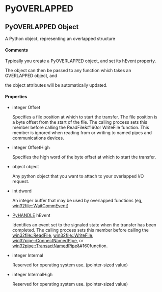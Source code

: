 # PyOVERLAPPED


## PyOVERLAPPED Object

A Python object, representing an overlapped structure

#### Comments

Typically you create a PyOVERLAPPED object, and set its hEvent property\. 

The object can then be passed to any function which takes an OVERLAPPED object, and 

the object attributes will be automatically updated\.

#### Properties

  - integer Offset

    Specifies a file position at which to start the transfer\. The file position is a byte offset from the start of the file\. The calling process sets this member before calling the ReadFile&\#160or WriteFile function\. This member is ignored when reading from or writing to named pipes and communications devices\.

  - integer OffsetHigh

    Specifies the high word of the byte offset at which to start the transfer\.

  - object object

    Any python object that you want to attach to your overlapped I/O request\.

  - int dword

    An integer buffer that may be used by overlapped functions \(eg, [win32file::WaitCommEvent](win32file.md#win32filewaitcommevent)\)

  - [PyHANDLE](PyHANDLE.md) hEvent

    Identifies an event set to the signaled state when the transfer has been completed\. The calling process sets this member before calling the [win32file::ReadFile](win32file.md#win32filereadfile), [win32file::WriteFile](win32file.md#win32filewritefile), [win32pipe::ConnectNamedPipe](win32pipe.md#win32pipeconnectnamedpipe), or [win32pipe::TransactNamedPipe](win32pipe.md#win32pipetransactnamedpipe)&\#160function\.

  - integer Internal

    Reserved for operating system use\. \(pointer-sized value\)

  - integer InternalHigh

    Reserved for operating system use\. \(pointer-sized value\)